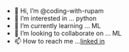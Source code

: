 - 👋 Hi, I’m @coding-with-rupam
- 👀 I’m interested in ... python
- 🌱 I’m currently learning ... ML
- 💞️ I’m looking to collaborate on ... ML
- 📫 How to reach me ...[linked in](https://www.linkedin.com/in/rupam-das-2858071b4/)

<!---
coding-with-rupam/coding-with-rupam is a ✨ special ✨ repository because its `README.md` (this file) appears on your GitHub profile.
You can click the Preview link to take a look at your changes.
--->
